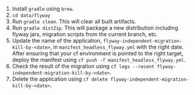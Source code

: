 1. Install `gradle` using `brew`.
2. `cd data/flyway`
3. Run `gradle clean`. This will clear all built artifacts.
4. Run `gradle distZip`. This will package a new distribution including flyway jars, migration scripts from the current branch, etc.
5. Update the name of the application, `flyway-independent-migration-kill-by-<date>`, in `manifest_headless_flyway.yml` with the right date. After ensuring that your cf environment is pointed to the right target, deploy the manifest using `cf push -f manifest_headless_flyway.yml`.
6. Check the result of the migration using `cf logs --recent flyway-independent-migration-kill-by-<date>`.
7. Delete the application using `cf delete flyway-independent-migration-kill-by-<date>`.
